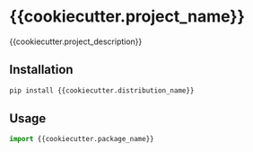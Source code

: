 # {{cookiecutter.project_name}}

{{cookiecutter.project_description}}

## Installation

```bash
pip install {{cookiecutter.distribution_name}}
```

## Usage

```python
import {{cookiecutter.package_name}}
```